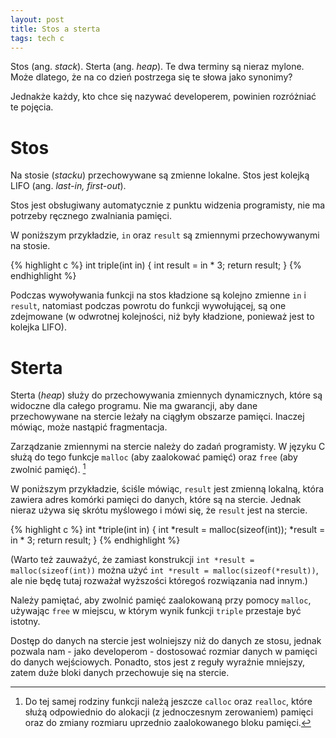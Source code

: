 ```yaml
---
layout: post
title: Stos a sterta
tags: tech c
---
```


Stos (ang. _stack_). Sterta (ang. _heap_). Te dwa terminy są nieraz mylone. Może dlatego, że na co dzień postrzega się te słowa jako synonimy?

Jednakże każdy, kto chce się nazywać developerem, powinien rozróżniać te pojęcia.

# Stos

Na stosie (_stacku_) przechowywane są zmienne lokalne. Stos jest kolejką LIFO (ang. _last-in, first-out_).

Stos jest obsługiwany automatycznie z punktu widzenia programisty, nie ma potrzeby ręcznego zwalniania pamięci.

W poniższym przykładzie, `in` oraz `result` są zmiennymi przechowywanymi na stosie.

{% highlight c %}
int triple(int in) {
    int result = in * 3;
    return result;
}
{% endhighlight %}

Podczas wywoływania funkcji na stos kładzione są kolejno zmienne `in` i `result`, natomiast podczas powrotu do funkcji wywołującej, są one zdejmowane (w odwrotnej kolejności, niż były kładzione, ponieważ jest to kolejka LIFO).

# Sterta

Sterta (_heap_) służy do przechowywania zmiennych dynamicznych, które są widoczne dla całego programu. Nie ma gwarancji, aby dane przechowywane na stercie leżały na ciągłym obszarze pamięci. Inaczej mówiąc, może nastąpić fragmentacja.

Zarządzanie zmiennymi na stercie należy do zadań programisty. W języku C służą do tego funkcje `malloc` (aby zaalokować pamięć) oraz `free` (aby zwolnić pamięć). [^1]

[^1]: Do tej samej rodziny funkcji należą jeszcze `calloc` oraz `realloc`, które służą odpowiednio do alokacji (z jednoczesnym zerowaniem) pamięci oraz do zmiany rozmiaru uprzednio zaalokowanego bloku pamięci.

W poniższym przykładzie, ściśle mówiąc, `result` jest zmienną lokalną, która zawiera adres komórki pamięci do danych, które są na stercie. Jednak nieraz używa się skrótu myślowego i mówi się, że `result` jest na stercie.

{% highlight c %}
int *triple(int in) {
    int *result = malloc(sizeof(int));
    *result = in * 3;
    return result;
}
{% endhighlight %}

(Warto też zauważyć, że zamiast konstrukcji `int *result = malloc(sizeof(int))` można użyć `int *result = malloc(sizeof(*result))`, ale nie będę tutaj rozważał wyższości któregoś rozwiązania nad innym.)

Należy pamiętać, aby zwolnić pamięć zaalokowaną przy pomocy `malloc`, używając `free` w miejscu, w którym wynik funkcji `triple` przestaje być istotny.

Dostęp do danych na stercie jest wolniejszy niż do danych ze stosu, jednak pozwala nam - jako developerom - dostosować rozmiar danych w pamięci do danych wejściowych. Ponadto, stos jest z reguły wyraźnie mniejszy, zatem duże bloki danych przechowuje się na stercie.
